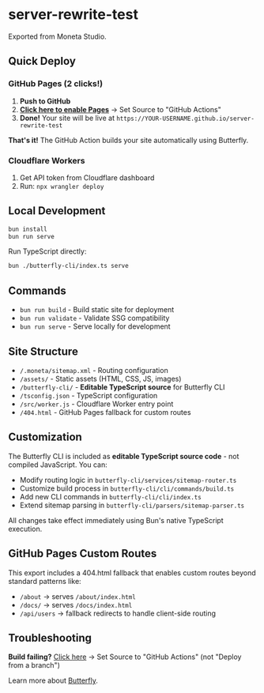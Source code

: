 # server-rewrite-test

Exported from Moneta Studio.

## Quick Deploy

### GitHub Pages (2 clicks!)
1. **Push to GitHub** 
2. **[Click here to enable Pages](../../settings/pages)** → Set Source to "GitHub Actions"
3. **Done!** Your site will be live at `https://YOUR-USERNAME.github.io/server-rewrite-test`

**That's it!** The GitHub Action builds your site automatically using Butterfly.

### Cloudflare Workers  
1. Get API token from Cloudflare dashboard
2. Run: `npx wrangler deploy`

## Local Development
```bash
bun install
bun run serve
```

Run TypeScript directly:
```bash
bun ./butterfly-cli/index.ts serve
```

## Commands

- `bun run build` - Build static site for deployment
- `bun run validate` - Validate SSG compatibility  
- `bun run serve` - Serve locally for development

## Site Structure

- `/.moneta/sitemap.xml` - Routing configuration  
- `/assets/` - Static assets (HTML, CSS, JS, images)
- `/butterfly-cli/` - **Editable TypeScript source** for Butterfly CLI
- `/tsconfig.json` - TypeScript configuration
- `/src/worker.js` - Cloudflare Worker entry point
- `/404.html` - GitHub Pages fallback for custom routes

## Customization

The Butterfly CLI is included as **editable TypeScript source code** - not compiled JavaScript. You can:

- Modify routing logic in `butterfly-cli/services/sitemap-router.ts`
- Customize build process in `butterfly-cli/cli/commands/build.ts`
- Add new CLI commands in `butterfly-cli/cli/index.ts`
- Extend sitemap parsing in `butterfly-cli/parsers/sitemap-parser.ts`

All changes take effect immediately using Bun's native TypeScript execution.

## GitHub Pages Custom Routes

This export includes a 404.html fallback that enables custom routes beyond standard patterns like:
- `/about` → serves `/about/index.html`
- `/docs/` → serves `/docs/index.html`
- `/api/users` → fallback redirects to handle client-side routing

## Troubleshooting

**Build failing?** [Click here](../../settings/pages) → Set Source to "GitHub Actions" (not "Deploy from a branch")

Learn more about [Butterfly](https://github.com/moneta-studio/moneta/tree/main/packages/butterfly).
